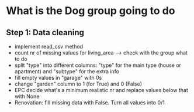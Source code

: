 # What is the Dog group going to do

## Step 1: Data cleaning

- implement read_csv method
- count nr of missing values for living_area --> check with the group what to do
- split "type" into different columns: "type" for the main type (house or apartment) and "subtype" for the extra info 
- fill empty values in "garage" with 0s
- change "garden" column to 1 (for True) and 0 (False)
- EPC decide what's a minimum realistic nr and replace values below that with None
- Renovation: fill missing data with False. Turn all values into 0/1 